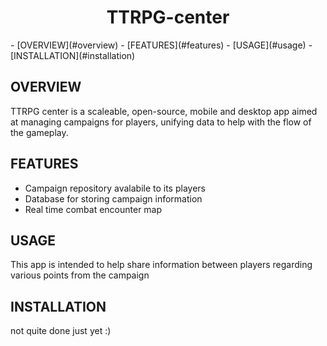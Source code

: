 <div align="center">
    <h1>TTRPG-center</h1>
</div>
- [OVERVIEW](#overview)
- [FEATURES](#features)
- [USAGE](#usage)
- [INSTALLATION](#installation)

## OVERVIEW 
TTRPG center is a scaleable, open-source, mobile and desktop app aimed at managing campaigns for players, unifying data to help with the flow of the gameplay.

## FEATURES
* Campaign repository avalabile to its players
* Database for storing campaign information
* Real time combat encounter map

## USAGE
This app is intended to help share information between players regarding various points from the campaign 

## INSTALLATION
not quite done just yet :)


